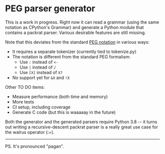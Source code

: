 PEG parser generator
====================

This is a work in progress.  Right now it can read a grammar (using
the same notation as CPython's Grammar) and generate a Python module
that contains a packrat parser.  Various desirable features are still
missing.

Note that this deviates from the standard [PEG
notation](https://github.com/PhilippeSigaud/Pegged/wiki/PEG-Basics) in
various ways:

- It requires a separate tokenizer (currently tied to tokenize.py)
- The notation is different from the standard PEG formalism:
  - Use `:` instead of `<-`
  - Use `|` instead of `/`
  - Use `[X]` instead of `X?`
- No support yet for `&X` and `!X`

Other TO DO items:

- Measure performance (both time and memory)
- More tests
- CI setup, including coverage
- Generate C code (but this is waaaaay in the future)

Both the generator and the generated parsers require Python 3.8 -- it
turns out writing a recursive-descent packrat parser is a really great
use case for the walrus operator (:=).

__________
PS. It's pronounced "pagan".
